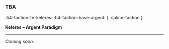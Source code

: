 ### **TBA**
:ti4-faction-te-keleres: :ti4-faction-base-argent:
{ .splice-faction }

**Keleres – Argent Paradigm**

---

_Coming soon._

